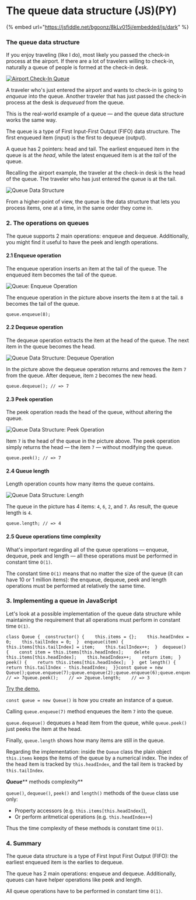 # The queue data structure (JS)(PY)

{% embed url="https://jsfiddle.net/bgoonz/8kLv015j/embedded/js/dark" %}

### The queue data structure <a href="#1-the-queue-data-structure" id="1-the-queue-data-structure"></a>

If you enjoy traveling (like I do), most likely you passed the check-in process at the airport. If there are a lot of travelers willing to check-in, naturally a queue of people is formed at the check-in desk.

[![Airport Check-In Queue](https://dmitripavlutin.com/static/74238f7d04ea1cd6e04eb09ba0a9dd77/b60ba/airport-queue.jpg)](https://dmitripavlutin.com/static/74238f7d04ea1cd6e04eb09ba0a9dd77/a6028/airport-queue.jpg)

A traveler who's just entered the airport and wants to check-in is going to _enqueue_ into the queue. Another traveler that has just passed the check-in process at the desk is _dequeued_ from the queue.

This is the real-world example of a queue — and the queue data structure works the same way.

The queue is a type of First Input-First Output (FIFO) data structure. The first enqueued item (input) is the first to dequeue (output).

A queue has 2 pointers: head and tail. The earliest enqueued item in the queue is at the _head_, while the latest enqueued item is at the _tail_ of the queue.

Recalling the airport example, the traveler at the check-in desk is the head of the queue. The traveler who has just entered the queue is at the tail.

![Queue Data Structure](https://dmitripavlutin.com/2e1aee372cae31a13b0809df4ac606ff/queue-12.svg)

From a higher-point of view, the queue is the data structure that lets you process items, one at a time, in the same order they come in.

### 2. The operations on queues <a href="#2-the-operations-on-queues" id="2-the-operations-on-queues"></a>

The queue supports 2 main operations: enqueue and dequeue. Additionally, you might find it useful to have the peek and length operations.

#### 2.1 Enqueue operation <a href="#21-enqueue-operation" id="21-enqueue-operation"></a>

The enqueue operation inserts an item at the tail of the queue. The enqueued item becomes the tail of the queue.

![Queue: Enqueue Operation](https://dmitripavlutin.com/12d9d3b766b1bcea5ed3db2bba5508a2/enqueue.svg)

The enqueue operation in the picture above inserts the item `8` at the tail. `8` becomes the tail of the queue.

```
queue.enqueue(8);
```

#### 2.2 Dequeue operation <a href="#22-dequeue-operation" id="22-dequeue-operation"></a>

The dequeue operation extracts the item at the head of the queue. The next item in the queue becomes the head.

![Queue Data Structure: Dequeue Operation](https://dmitripavlutin.com/e0cd562e31b3ef1550b5a399b34f5578/dequeue.svg)

In the picture above the dequeue operation returns and removes the item `7` from the queue. After dequeue, item `2` becomes the new head.

```
queue.dequeue(); // => 7
```

#### 2.3 Peek operation <a href="#23-peek-operation" id="23-peek-operation"></a>

The peek operation reads the head of the queue, without altering the queue.

![Queue Data Structure: Peek Operation](https://dmitripavlutin.com/b700f665b9187f27e80847d1e5a06ad9/peek.svg)

Item `7` is the head of the queue in the picture above. The peek operation simply returns the head — the item `7` — without modifying the queue.

```
queue.peek(); // => 7
```

#### 2.4 Queue length <a href="#24-queue-length" id="24-queue-length"></a>

Length operation counts how many items the queue contains.

![Queue Data Structure: Length](https://dmitripavlutin.com/94122f61db4215e6e87974873dc60aad/length.svg)

The queue in the picture has 4 items: `4`, `6`, `2`, and `7`. As result, the queue length is `4`.

```
queue.length; // => 4
```

#### 2.5 Queue operations time complexity <a href="#25-queue-operations-time-complexity" id="25-queue-operations-time-complexity"></a>

What's important regarding all of the queue operations — enqueue, dequeue, peek and length — all these operations must be performed in constant time `O(1)`.

The constant time `O(1)` means that no matter the size of the queue (it can have 10 or 1 million items): the enqueue, dequeue, peek and length operations must be performed at relatively the same time.

### 3. Implementing a queue in JavaScript <a href="#3-implementing-a-queue-in-javascript" id="3-implementing-a-queue-in-javascript"></a>

Let's look at a possible implementation of the queue data structure while maintaining the requirement that all operations must perform in constant time `O(1)`.

```
class Queue {  constructor() {    this.items = {};    this.headIndex = 0;    this.tailIndex = 0;  }  enqueue(item) {    this.items[this.tailIndex] = item;    this.tailIndex++;  }  dequeue() {    const item = this.items[this.headIndex];    delete this.items[this.headIndex];    this.headIndex++;    return item;  }  peek() {    return this.items[this.headIndex];  }  get length() {    return this.tailIndex - this.headIndex;  }}const queue = new Queue();queue.enqueue(7);queue.enqueue(2);queue.enqueue(6);queue.enqueue(4);queue.dequeue(); // => 7queue.peek();    // => 2queue.length;    // => 3
```

[Try the demo.](https://jsfiddle.net/dmitri_pavlutin/g6pd4hqb/2/)

`const queue = new Queue()` is how you create an instance of a queue.

Calling `queue.enqueue(7)` method enqueues the item `7` into the queue.

`queue.dequeue()` dequeues a head item from the queue, while `queue.peek()` just peeks the item at the head.

Finally, `queue.length` shows how many items are still in the queue.

Regarding the implementation: inside the `Queue` class the plain object `this.items` keeps the items of the queue by a numerical index. The index of the head item is tracked by `this.headIndex`, and the tail item is tracked by `this.tailIndex`.

_**Queue**_** methods complexity**

`queue()`, `dequeue()`, `peek()` and `length()` methods of the `Queue` class use only:

- Property accessors (e.g. `this.items[this.headIndex]`),
- Or perform aritmetical operations (e.g. `this.headIndex++`)

Thus the time complexity of these methods is constant time `O(1)`.

### 4. Summary <a href="#4-summary" id="4-summary"></a>

The queue data structure is a type of First Input First Output (FIFO): the earliest enqueued item is the earlies to dequeue.

The queue has 2 main operations: enqueue and dequeue. Additionally, queues can have helper operations like peek and length.

All queue operations have to be performed in constant time `O(1)`.
